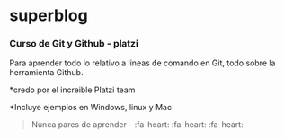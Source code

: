 # superblog
### Curso de Git y Github - platzi
Para aprender todo lo relativo a lineas de comando en Git, todo sobre la herramienta Github.


*credo por el increible Platzi team

*Incluye ejemplos en Windows, linux y Mac
> Nunca pares de aprender - 
:fa-heart: :fa-heart: :fa-heart: